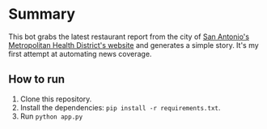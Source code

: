 # Summary
This bot grabs the latest restaurant report from the city of [San Antonio's Metropolitan Health District's website](https://www.sanantonio.gov/Health/News/RestaurantReport) and generates a simple story. It's my first attempt at automating news coverage.

## How to run
1. Clone this repository.
2. Install the dependencies: `pip install -r requirements.txt`.
3. Run `python app.py`
